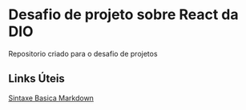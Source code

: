 #  Desafio de projeto sobre React da DIO
Repositorio criado para o desafio de projetos

## Links Úteis
[Sintaxe Basica Markdown](https://markdown.net.br/sintaxe-basica/)

